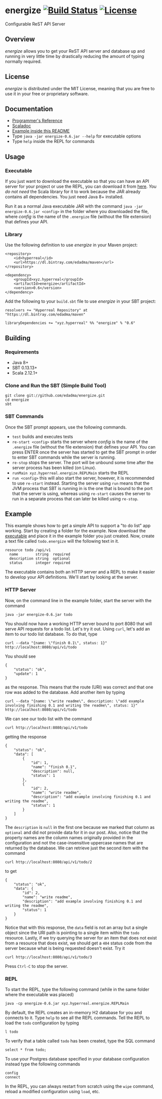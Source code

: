 energize [![Build Status](https://travis-ci.org/edadma/energize.svg?branch=0.6)](https://travis-ci.org/edadma/energize) [![License](https://img.shields.io/badge/license-MIT-blue.svg)](https://opensource.org/licenses/MIT)
====

Configurable ReST API Server


Overview
--------

*energize* allows you to get your ReST API server and database up and running in very little time by drastically reducing the amount of typing normally required.


License
-------

*energize* is distributed under the MIT License, meaning that you are free to use it in your free or proprietary software.


Documentation
-------------

- [Programmer's Reference](http://edadma.github.io/energize)
- [Scaladoc](http://edadma.github.io/energize/api)
- [Example inside this README](http://github.com/edadma/energize#example)
- Type `java -jar energize-0.6.jar --help` for executable options
- Type `help` inside the REPL for commands


Usage
-----

### Executable

If you just want to download the executable so that you can have an API server for your project or use the REPL, you can download it from [here](https://dl.bintray.com/edadma/generic/energize-0.6.jar). *You do not need* the Scala library for it to work because the JAR already contains all dependencies. You just need Java 8+ installed.

Run it as a normal Java executable JAR with the command `java -jar energize-0.6.jar <config>` in the folder where you downloaded the file, where *config* is the name of the `.energize` file (without the file extension) that defines your API.

### Library

Use the following definition to use *energize* in your Maven project:

	<repository>
		<id>hyperreal</id>
		<url>https://dl.bintray.com/edadma/maven</url>
	</repository>

	<dependency>
		<groupId>xyz.hyperreal</groupId>
		<artifactId>energize</artifactId>
		<version>0.6</version>
	</dependency>

Add the following to your `build.sbt` file to use *energize* in your SBT project:

	resolvers += "Hyperreal Repository" at "https://dl.bintray.com/edadma/maven"

	libraryDependencies += "xyz.hyperreal" %% "energize" % "0.6"


Building
--------

### Requirements

- Java 8+
- SBT 0.13.13+
- Scala 2.12.1+

### Clone and Run the SBT (Simple Build Tool)

	git clone git://github.com/edadma/energize.git
	cd energize
	sbt
	
### SBT Commands

Once the SBT prompt appears, use the following commands.

- `test` builds and executes tests
- `re-start <config>` starts the server where *config* is the name of the `.energize` file (without the file extension) that defines your API. You can press ENTER once the server has started to get the SBT prompt in order to enter SBT commands while the server is running.
- `re-stop` stops the server. The port will be unbound some time after the server process has been killed (on Linux).
- `runMain xyz.hyperreal.energize.REPLMain` starts the REPL
- `run <config>` this will also start the server, however, it is recommended to use `re-start` instead. Starting the server using `run` means that the JVM process that SBT is running in is the one that is bound to the port that the server is using, whereas using `re-start` causes the server to run in a separate process that can later be killed using `re-stop`.


Example
-------

This example shows how to get a simple API to support a "to do list" app working. Start by creating a folder for the example. Now download the [executable](https://dl.bintray.com/edadma/generic/energize-0.6.jar) and place it in the example folder you just created. Now, create a text file called `todo.energize` will the following text in it.

	resource todo /api/v1
	  name        string  required
	  description string  optional
	  status      integer required

The executable contains both an HTTP server and a REPL to make it easier to develop your API definitions. We'll start by looking at the server.


### HTTP Server

Now, on the command line in the example folder, start the server with the command

	java -jar energize-0.6.jar todo
	
You should now have a working HTTP server bound to port 8080 that will serve API requests for a todo list. Let's try it out. Using `curl`, let's add an item to our todo list database. To do that, type

	curl --data "{name: \"finish 0.1\", status: 1}" http://localhost:8080/api/v1/todo

You should see

	{
		"status": "ok",
		"update": 1
	}

as the response. This means that the route (URI) was correct and that one row was added to the database. Add another item by typing

	curl --data "{name: \"write readme\", description: \"add example involving finishing 0.1 and writing the readme\", status: 1}" http://localhost:8080/api/v1/todo

We can see our todo list with the command

	curl http://localhost:8080/api/v1/todo
	
getting the response

	{
		"status": "ok",
		"data": [
			{
				"id": 1,
				"name": "finish 0.1",
				"description": null,
				"status": 1
			},
			{
				"id": 2,
				"name": "write readme",
				"description": "add example involving finishing 0.1 and writing the readme",
				"status": 1
			}
		]
	}

The `description` is `null` in the first one because we marked that column as `optional` and did not provide data for it in our post. Also, notice that the property names are the column names originally provided in the configuration and not the case-insensitive uppercase names that are returned by the database. We can retrieve just the second item with the command

	curl http://localhost:8080/api/v1/todo/2
	
to get

	{
		"status": "ok",
		"data": {
			"id": 2,
			"name": "write readme",
			"description": "add example involving finishing 0.1 and writing the readme",
			"status": 1
		}
	}

Notice that with this response, the `data` field is not an array but a single object since the URI path is pointing to a single item within the `todo` resource.  Lastly, if we try querying the server for an item that does not exist from a resource that does exist, we should get a `404` status code from the server because what is being requested doesn't exist. Try it

	curl http://localhost:8080/api/v1/todo/3

Press `Ctrl-C` to stop the server.


### REPL

To start the REPL, type the following command (while in the same folder where the executable was placed)

	java -cp energize-0.6.jar xyz.hyperreal.energize.REPLMain
	
By default, the REPL creates an in-memory H2 database for you and connects to it. Type `help` to see all the REPL commands. Tell the REPL to load the `todo` configuration by typing

	l todo
	
To verify that a table called `todo` has been created, type the SQL command

	select * from todo;
	
To use your Postgres database specified in your database configuration instead type the following commands

	config
	connect
	
In the REPL, you can always restart from scratch using the `wipe` command, reload a modified configuration using `load`, etc.
